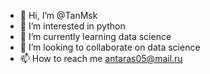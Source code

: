 - 👋 Hi, I’m @TanMsk
- 👀 I’m interested in python
- 🌱 I’m currently learning data science
- 💞️ I’m looking to collaborate on data science
- 📫 How to reach me antaras05@mail.ru

<!---
TanMsk/TanMsk is a ✨ special ✨ repository because its `README.md` (this file) appears on your GitHub profile.
You can click the Preview link to take a look at your changes.
--->
